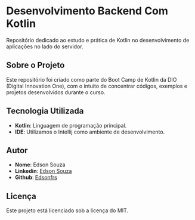 # Desenvolvimento Backend Com Kotlin

Repositório dedicado ao estudo e prática de Kotlin no desenvolvimento de aplicações no lado do servidor.

## Sobre o Projeto

Este repositório foi criado como parte do Boot Camp de Kotlin da DIO (Digital Innovation One), com o intuito de concentrar códigos, exemplos e projetos desenvolvidos durante o curso.

## Tecnologia Utilizada

- **Kotlin**: Linguagem de programação principal.
- **IDE**: Utilizamos o Intellij como ambiente de desenvolvimento.

## Autor

- **Nome**: Edson Souza
- **Linkedin**: [Edson Souza](https://www.linkedin.com/in/edsonfrs/)
- **Github**: [Edsonfrs](https://github.com/Edsonfrs)


## Licença

Este projeto está licenciado sob a licença do MIT.
